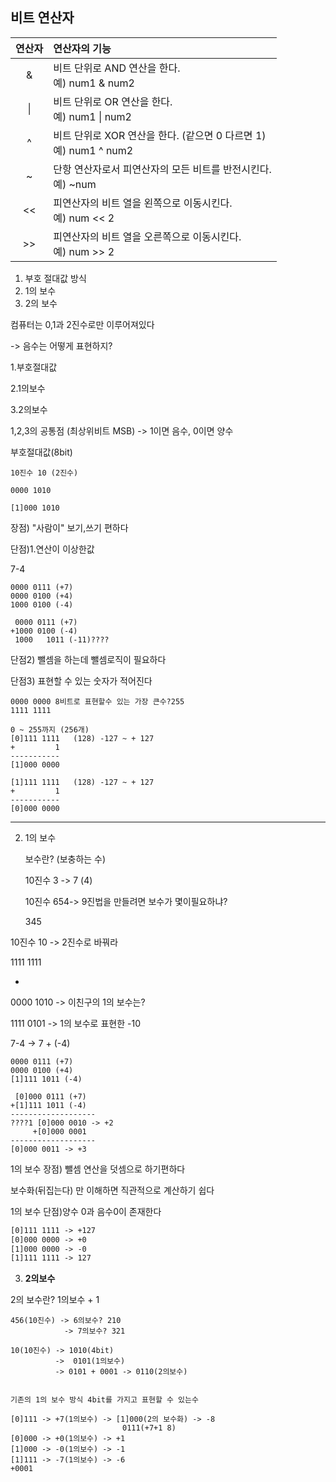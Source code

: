 ## 비트 연산자
|연산자|연산자의 기능|
|:---:|:---|
|&|비트 단위로 AND 연산을 한다. <br> 예) num1 & num2|
|\||비트 단위로 OR 연산을 한다. <br> 예) num1 \| num2|
|^|비트 단위로 XOR 연산을 한다. (같으면 0 다르면 1) <br> 예) num1 ^ num2|
|~|단항 연산자로서 피연산자의 모든 비트를 반전시킨다. <br> 예) ~num|
|<<|피연산자의 비트 열을 왼쪽으로 이동시킨다. <br> 예) num << 2|
|>>|피연산자의 비트 열을 오른쪽으로 이동시킨다. <br> 예) num >> 2|

1) 부호 절대값 방식
2) 1의 보수
3) 2의 보수

컴퓨터는 0,1과 2진수로만 이루어져있다

-> 음수는 어떻게 표현하지?



1.부호절대값

2.1의보수

3.2의보수



1,2,3의 공통점 (최상위비트 MSB) -> 1이면 음수, 0이면 양수





부호절대값(8bit)

```
10진수 10 (2진수)

0000 1010

[1]000 1010
```

장점) "사람이" 보기,쓰기 편하다



단점)1.연산이 이상한값

7-4

```
0000 0111 (+7)
0000 0100 (+4)
1000 0100 (-4)

 0000 0111 (+7)
+1000 0100 (-4)
 1000   1011 (-11)????
```

단점2) 뺄셈을 하는데 뺄셈로직이 필요하다

단점3) 표현할 수 있는 숫자가 적어진다

```
0000 0000 8비트로 표현할수 있는 가장 큰수?255
1111 1111

0 ~ 255까지 (256개)
[0]111 1111   (128) -127 ~ + 127
+         1
-----------
[1]000 0000

[1]111 1111   (128) -127 ~ + 127
+         1
-----------
[0]000 0000

```



---

2. 1의 보수

   보수란? (보충하는 수)

   10진수 3 -> 7 (4)

   10진수 654-> 9진법을 만들려면 보수가 몇이필요하냐?

   345



10진수 10 -> 2진수로 바꿔라

1111 1111

-

0000 1010 -> 이친구의 1의 보수는?

1111 0101 -> 1의 보수로 표현한 -10



7-4 -> 7 + (-4)

```
0000 0111 (+7)
0000 0100 (+4)
[1]111 1011 (-4)

 [0]000 0111 (+7)
+[1]111 1011 (-4)
-------------------
????1 [0]000 0010 -> +2
     +[0]000 0001
-------------------
[0]000 0011 -> +3
```

1의 보수 장점) 뺄셈 연산을 덧셈으로 하기편하다

보수화(뒤집는다) 만 이해하면 직관적으로 계산하기 쉽다



1의 보수 단점)양수 0과 음수0이 존재한다

```7
[0]111 1111 -> +127
[0]000 0000 -> +0
[1]000 0000 -> -0
[1]111 1111 -> 127
```





3) **2의보수**

2의 보수란? 1의보수 + 1



```
456(10진수) -> 6의보수? 210
            -> 7의보수? 321
            
10(10진수) -> 1010(4bit) 
          ->  0101(1의보수)
          -> 0101 + 0001 -> 0110(2의보수)
         
```



```
기존의 1의 보수 방식 4bit를 가지고 표현할 수 있는수

[0]111 -> +7(1의보수) -> [1]000(2의 보수화) -> -8
                         0111(+7+1 8)
[0]000 -> +0(1의보수) -> +1
[1]000 -> -0(1의보수) -> -1
[1]111 -> -7(1의보수) -> -6
+0001 

           
```
